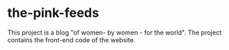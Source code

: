 # the-pink-feeds
This project is a blog "of women- by women - for the world". The project contains the front-end code of the website.
